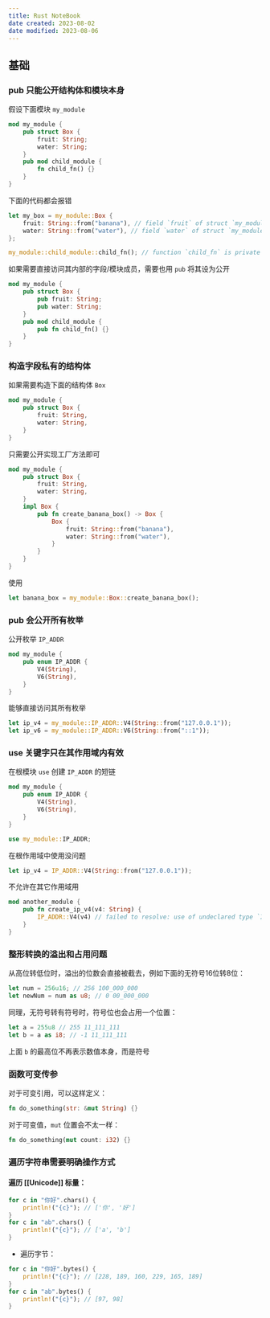 ```yaml
---
title: Rust NoteBook
date created: 2023-08-02
date modified: 2023-08-06
---
```


## 基础

### pub 只能公开结构体和模块本身

假设下面模块 `my_module`

```rust
mod my_module {
	pub struct Box {
		fruit: String;
		water: String;
	}
	pub mod child_module {
		fn child_fn() {}
	}
}
```

下面的代码都会报错

```rust
let my_box = my_module::Box {
	fruit: String::from("banana"), // field `fruit` of struct `my_module::Box` is private
	water: String::from("water"), // field `water` of struct `my_module::Box` is private
};
```

```rust
my_module::child_module::child_fn(); // function `child_fn` is private
```

如果需要直接访问其内部的字段/模块成员，需要也用 `pub` 将其设为公开

```rust
mod my_module {
	pub struct Box {
		pub fruit: String;
		pub water: String;
	}
	pub mod child_module {
		pub fn child_fn() {}
	}
}
```

### 构造字段私有的结构体

如果需要构造下面的结构体 `Box`

```rust
mod my_module {
	pub struct Box {
		fruit: String,
		water: String,
	}
}
```

只需要公开实现工厂方法即可

```rust
mod my_module {
    pub struct Box {
        fruit: String,
        water: String,
    }
    impl Box {
        pub fn create_banana_box() -> Box {
            Box {
                fruit: String::from("banana"),
                water: String::from("water"),
            }
        }
    }
}
```

使用

```rust
let banana_box = my_module::Box::create_banana_box();
```

### pub 会公开所有枚举

公开枚举 `IP_ADDR`

```rust
mod my_module {
    pub enum IP_ADDR {
        V4(String),
        V6(String),
    }
}
```

能够直接访问其所有枚举

```rust
let ip_v4 = my_module::IP_ADDR::V4(String::from("127.0.0.1"));
let ip_v6 = my_module::IP_ADDR::V6(String::from("::1"));
```

### use 关键字只在其作用域内有效

在根模块 `use` 创建 `IP_ADDR` 的短链

```rust
mod my_module {
    pub enum IP_ADDR {
        V4(String),
        V6(String),
    }
}

use my_module::IP_ADDR;
```

在根作用域中使用没问题

```rust
let ip_v4 = IP_ADDR::V4(String::from("127.0.0.1"));
```

不允许在其它作用域用

```rust
mod another_module {
    pub fn create_ip_v4(v4: String) {
        IP_ADDR::V4(v4) // failed to resolve: use of undeclared type `IP_ADDR`
    }
}
```

### 整形转换的溢出和占用问题

从高位转低位时，溢出的位数会直接被截去，例如下面的无符号16位转8位：

```rust
let num = 256u16; // 256 100_000_000
let newNum = num as u8; // 0 00_000_000
```

同理，无符号转有符号时，符号位也会占用一个位置：

```rust
let a = 255u8 // 255 11_111_111
let b = a as i8; // -1 11_111_111
```

上面 `b` 的最高位不再表示数值本身，而是符号

### 函数可变传参

对于可变引用，可以这样定义：

```rust
fn do_something(str: &mut String) {}
```

对于可变值，`mut` 位置会不太一样：

```rust
fn do_something(mut count: i32) {}
```

### 遍历字符串需要明确操作方式

#### 遍历 [[Unicode]] 标量：



```rust
for c in "你好".chars() {
	println!("{c}"); // ['你', '好']
}
for c in "ab".chars() {
	println!("{c}"); // ['a', 'b']
}
```

- 遍历字节：
```rust
for c in "你好".bytes() {
	println!("{c}"); // [228, 189, 160, 229, 165, 189]
}
for c in "ab".bytes() {
	println!("{c}"); // [97, 98]
}
```